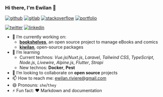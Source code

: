 ### Hi there, I'm Ewilan 👋


[![github](https://img.shields.io/static/v1?label=&message=GitHub&color=181717&style=flat-square&logo=github&logoColor=ffffff)](https://github.com/ewilan-riviere)
[![gitlab](https://img.shields.io/static/v1?label=&message=GitLab&color=000000&style=flat-square&logo=gitlab&logoColor=FCA121)](https://gitlab.com/ewilan-riviere)
[![stackoverflow](https://img.shields.io/static/v1?label=&message=Stackoverflow&color=000000&style=flat-square&logo=stackoverflow&logoColor=F58025)](https://stackoverflow.com/users/11008206/ewilan-r)
[![portfolio](https://img.shields.io/static/v1?label=&message=Portfolio&color=632ebe&style=flat-square&logo=nuxt.js&logoColor=ffffff)](https://ewilan-riviere.com/)

[![twitter](https://img.shields.io/static/v1?label=&message=Twitter&color=1DA1F2&style=flat-square&logo=twitter&logoColor=ffffff)](https://twitter.com/ewilanriviere)
[![linkedin](https://img.shields.io/static/v1?label=&message=LinkedIn&color=0A66C2&style=flat-square&logo=linkedin&logoColor=ffffff)](
https://www.linkedin.com/in/ewilan-riviere/)

- 🔭 I’m currently working on:
  - [**bookshelves**](https://github.com/bookshelves-project), an open source project to manage eBooks and comics
  - [**kiwilan**](https://github.com/kiwilan), open-source packages
- 🌱 I’m learning
  - Current technos: *Vue.js*/*Nuxt.js*, *Laravel*, *Tailwind CSS*, *TypeScript*, *Node.js*, *Livewire*, *Alpine.js*, *Flutter*, *Strapi*
  - New technos: **Docker**, **Pest**
- 👯 I’m looking to collaborate on **open source** projects
- 📫 How to reach me: [ewilan.riviere@gmail.com](mailto:ewilan.riviere@gmail.com)
- 😄 Pronouns: `she`/`they`
- ⚡ Fun fact: ❤️ Markdown and documentation
